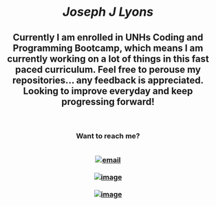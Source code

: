 


***<h1 align="center" color="red"> Joseph J Lyons </h1>***


<h2 align="center"> Currently I am enrolled in UNHs Coding and Programming Bootcamp, which means I am currently working on a lot of things in this fast paced curriculum. Feel free to perouse my repositories... any feedback is appreciated. Looking to improve everyday and keep progressing forward! </h2> <br>

<h3 style="text-align: center"> Want to reach me?
<br>
<br>

 [![email](	https://img.shields.io/badge/Gmail-D14836?style=for-the-badge&logo=gmail&logoColor=white)][1] <br><br>
 [![image](https://img.shields.io/badge/LinkedIn-0077B5?style=for-the-badge&logo=linkedin&logoColor=white)][2] <br><br>
 [![image](	https://img.shields.io/badge/GitHub-100000?style=for-the-badge&logo=github&logoColor=white)][3]
</h3>

[1]: mailto:josephjlyons90@gmail.com
[2]: https://www.linkedin.com/in/joseph-lyons-0a2630200/
[3]: https://josephjlyons.github.io/Responsive-Portfolio/
<!--
**Josephjlyons/Josephjlyons** is a ✨ _special_ ✨ repository because its `README.md` (this file) appears on your GitHub profile.

Here are some ideas to get you started:

- 🔭 I’m currently working on ...
- 🌱 I’m currently learning ...
- 👯 I’m looking to collaborate on ...
- 🤔 I’m looking for help with ...
- 💬 Ask me about ...
- 📫 How to reach me: ...
- 😄 Pronouns: ...
- ⚡ Fun fact: ...
-->
